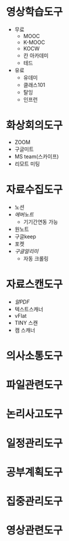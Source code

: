 # 영상학습도구

* 무료
   * MOOC
   * K-MOOC
   * KOCW
   * 칸 아카데미
   * 테드
* 유료
   * 유데미
   * 클래스101
   * 탈잉
   * 인프런

# 화상회의도구

* ZOOM
* 구글미트
* MS team(스카이프)
* 리모트 미팅

# 자료수집도구
* 노션
* *에버노트*
   * 기기간연동 가능
* 원노트
* 구글keep
* 포켓
* *구글알리미*
   * 자동 크롤링

# 자료스캔도구
* *알PDF*
* 텍스트스캐너
* vFlat
* TINY 스캔
* 캠 스캐너

# 의사소통도구
# 파일관련도구
# 논리사고도구
# 일정관리도구
# 공부계획도구
# 집중관리도구
# 영상관련도구
# 
